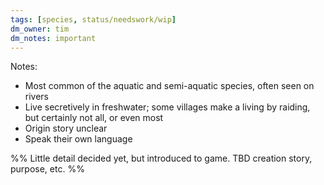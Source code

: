 ```yaml
---
tags: [species, status/needswork/wip]
dm_owner: tim
dm_notes: important
---
```


Notes:
- Most common of the aquatic and semi-aquatic species, often seen on rivers
- Live secretively in freshwater; some villages make a living by raiding, but certainly not all, or even most
- Origin story unclear
- Speak their own language

%%
Little detail decided yet, but introduced to game.
TBD creation story, purpose, etc.
%%